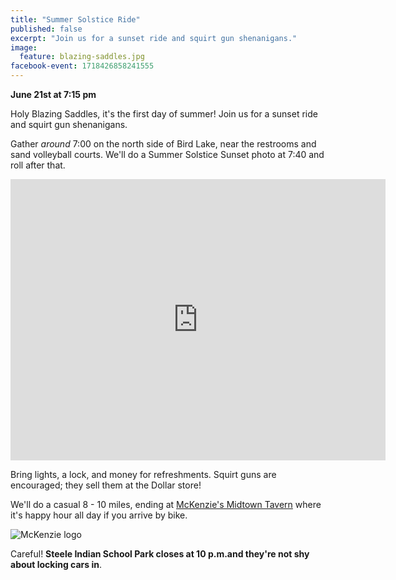 ```yaml
---
title: "Summer Solstice Ride"
published: false
excerpt: "Join us for a sunset ride and squirt gun shenanigans."
image:
  feature: blazing-saddles.jpg
facebook-event: 1718426858241555
---
```


**June 21st at 7:15 pm**


Holy Blazing Saddles, it's the first day of summer! Join us for a sunset ride and squirt gun shenanigans.

Gather *around* 7:00 on the north side of Bird Lake, near the restrooms and sand volleyball courts. We'll do a Summer Solstice Sunset photo at 7:40 and roll after that.

<iframe src="https://www.google.com/maps/embed?pb=!1m18!1m12!1m3!1d3327.062606522868!2d-112.07231843479936!3d33.49974823075981!2m3!1f0!2f0!3f0!3m2!1i1024!2i768!4f13.1!3m3!1m2!1s0x872b128d613ec095%3A0xd7f4d79bdad0b478!2sSteele+Indian+School+Park!5e0!3m2!1sen!2sus!4v1498068348792" width="600" height="450" frameborder="0" style="border:0" allowfullscreen></iframe>

Bring lights, a lock, and money for refreshments. Squirt guns are encouraged; they sell them at the Dollar store!

We'll do a casual 8 - 10 miles, ending at [McKenzie's Midtown Tavern](https://www.mckenziesmidtown.com/) where it's happy hour all day if you arrive by bike.

![McKenzie logo](https://static.wixstatic.com/media/92113d_bdb6b4b04a104486bfcc40813c7fde24~mv2.png/v1/fill/w_1282,h_1212,al_c,usm_0.66_1.00_0.01/92113d_bdb6b4b04a104486bfcc40813c7fde24~mv2.png)

Careful! **Steele Indian School Park closes at 10 p.m.and they're not shy about locking cars in**.
